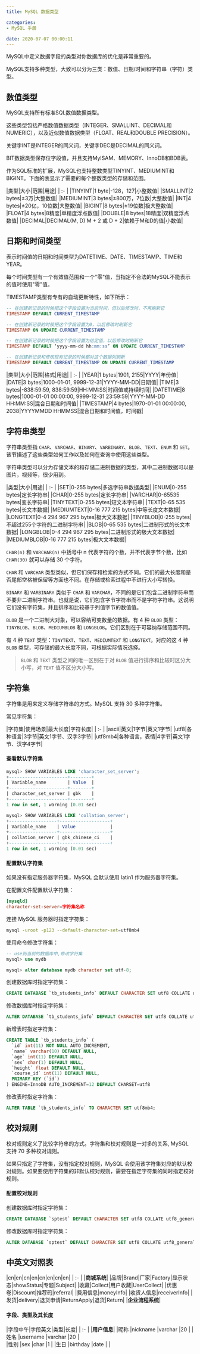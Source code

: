 ```yaml
---
title: MySQL 数据类型

categories:
- MySQL 手册

date: 2020-07-07 00:00:11
---
```



MySQL中定义数据字段的类型对你数据库的优化是非常重要的。

MySQL支持多种类型，大致可以分为三类：数值、日期/时间和字符串（字符）类型。

## 数值类型
MySQL支持所有标准SQL数值数据类型。

这些类型包括严格数值数据类型（INTEGER、SMALLINT、DECIMAL和NUMERIC），以及近似数值数据类型（FLOAT、REAL和DOUBLE PRECISION）。

关键字INT是INTEGER的同义词，关键字DEC是DECIMAL的同义词。

BIT数据类型保存位字段值，并且支持MyISAM、MEMORY、InnoDB和BDB表。

作为SQL标准的扩展，MySQL也支持整数类型TINYINT、MEDIUMINT和BIGINT。下面的表显示了需要的每个整数类型的存储和范围。

|类型|大小|范围|用途|
| :- |
|TINYINT|1 byte|-128，127|小整数值|
|SMALLINT|2 bytes|±3万|大整数值|
|MEDIUMINT|3 bytes|±800万，7位数|大整数值|
|INT|4 bytes|±20亿，10位数|大整数值|
|BIGINT|8 bytes|±19位数|极大整数值|
|FLOAT|4 bytes|8精度|单精度浮点数值|
|DOUBLE|8 bytes|18精度|双精度浮点数值|
|DECIMAL|DECIMAL(M, D) M + 2 或 D + 2|依赖于M和D的值|小数值|

## 日期和时间类型
表示时间值的日期和时间类型为DATETIME、DATE、TIMESTAMP、TIME和YEAR。

每个时间类型有一个有效值范围和一个"零"值，当指定不合法的MySQL不能表示的值时使用"零"值。

TIMESTAMP类型有专有的自动更新特性，如下所示：

```sql
-- 在创建新记录的时候把这个字段设置为当前时间，但以后修改时，不再刷新它
TIMESTAMP DEFAULT CURRENT_TIMESTAMP  

-- 在创建新记录的时候把这个字段设置为0，以后修改时刷新它 
TIMESTAMP ON UPDATE CURRENT_TIMESTAMP 

-- 在创建新记录的时候把这个字段设置为给定值，以后修改时刷新它
TIMESTAMP DEFAULT ‘yyyy-mm-dd hh:mm:ss’ ON UPDATE CURRENT_TIMESTAMP  

-- 在创建新记录和修改现有记录的时候都对这个数据列刷新
TIMESTAMP DEFAULT CURRENT_TIMESTAMP ON UPDATE CURRENT_TIMESTAMP  
```

|类型|大小|范围|格式|用途|
| :- |
|YEAR|1 bytes|1901, 2155|YYYY|年份值|
|DATE|3 bytes|1000-01-01, 9999-12-31|YYYY-MM-DD|日期值|
|TIME|3 bytes|-838:59:59, 838:59:59|HH:MM:SS|时间值或持续时间|
|DATETIME|8 bytes|1000-01-01 00:00:00, 9999-12-31 23:59:59|YYYY-MM-DD HH:MM:SS|混合日期和时间值|
|TIMESTAMP|4 bytes|1970-01-01 00:00:00, 2038|YYYYMMDD HHMMSS|混合日期和时间值，时间戳|
## 字符串类型
字符串类型指 `CHAR`、`VARCHAR`、`BINARY`、`VARBINARY`、`BLOB`、`TEXT`、`ENUM` 和 `SET`。该节描述了这些类型如何工作以及如何在查询中使用这些类型。

字符串类型可以分为存储文本的和存储二进制数据的类型，其中二进制数据可以是图片，视频等，很少用到。

|类型|大小|用途|
| :- |
|SET|0-255 bytes|多选字符串数据类型|
|ENUM|0-255 bytes|定长字符串|
|CHAR|0-255 bytes|定长字符串|
|VARCHAR|0-65535 bytes|变长字符串|
|TINYTEXT|0-255 bytes|短文本字符串|
|TEXT|0-65 535 bytes|长文本数据|
|MEDIUMTEXT|0-16 777 215 bytes|中等长度文本数据|
|LONGTEXT|0-4 294 967 295 bytes|极大文本数据|
|TINYBLOB|0-255 bytes|不超过255个字符的二进制字符串|
|BLOB|0-65 535 bytes|二进制形式的长文本数据|
|LONGBLOB|0-4 294 967 295 bytes|二进制形式的极大文本数据|
|MEDIUMBLOB|0-16 777 215 bytes|极大文本数据|

`CHAR(n)` 和 `VARCHAR(n)` 中括号中 n 代表字符的个数，并不代表字节个数，比如 `CHAR(30)` 就可以存储 30 个字符。

`CHAR` 和 `VARCHAR` 类型类似，但它们保存和检索的方式不同。它们的最大长度和是否尾部空格被保留等方面也不同。在存储或检索过程中不进行大小写转换。

`BINARY` 和 `VARBINARY` 类似于 `CHAR` 和 `VARCHAR`，不同的是它们包含二进制字符串而不要非二进制字符串。也就是说，它们包含字节字符串而不是字符字符串。这说明它们没有字符集，并且排序和比较基于列值字节的数值值。

`BLOB` 是一个二进制大对象，可以容纳可变数量的数据。有 4 种 `BLOB` 类型：`TINYBLOB`、`BLOB`、`MEDIUMBLOB` 和 `LONGBLOB`。它们区别在于可容纳存储范围不同。

有 4 种 `TEXT` 类型：`TINYTEXT`、`TEXT`、`MEDIUMTEXT` 和 `LONGTEXT`。对应的这 4 种 `BLOB` 类型，可存储的最大长度不同，可根据实际情况选择。

> `BLOB` 和 `TEXT` 类型之间的唯一区别在于对 `BLOB` 值进行排序和比较时区分大小写，对 `TEXT` 值不区分大小写。

## 字符集
字符集是用来定义存储字符串的方式。MySQL 支持 30 多种字符集。

常见字符集：

|字符集|使用场景|最大长度|字符长度|
| :- |
|ascii|英文|1字节|英文1字节|
|utf8|各种语言|3字节|英文1字节、汉字3字节|
|utf8mb4|各种语言，表情|4字节|英文1字节、汉字4字节|

#### 查看默认字符集
```sql
mysql> SHOW VARIABLES LIKE 'character_set_server';
+----------------------+--------+
| Variable_name        | Value  |
+----------------------+--------+
| character_set_server | gbk    |
+----------------------+--------+
1 row in set, 1 warning (0.01 sec)

mysql> SHOW VARIABLES LIKE 'collation_server';
+------------------+-------------------+
| Variable_name    | Value             |
+------------------+-------------------+
| collation_server | gbk_chinese_ci    |
+------------------+-------------------+
1 row in set, 1 warning (0.01 sec)
```

#### 配置默认字符集
如果没有指定服务器字符集，MySQL 会默认使用 latin1 作为服务器字符集。

在配置文件配置默认字符集：

```cnf
[mysqld]
character-set-server=字符集名称
```

连接 MySQL 服务器时指定字符集：

```bash
mysql -uroot -p123 --default-character-set=utf8mb4
```

使用命令修改字符集：
```sql
-- use到当前的数据库中,修改字符集
mysql> use mydb

mysql> alter database mydb character set utf-8;
```

创建数据库时指定字符集：

```sql
CREATE DATABASE `tb_students_info` DEFAULT CHARACTER SET utf8 COLLATE utf8_general_ci;
```

修改数据库时指定字符集：

```sql
ALTER DATABASE `tb_students_info` DEFAULT CHARACTER SET utf8 COLLATE utf8_general_ci;
```

新增表时指定字符集：

```sql
CREATE TABLE `tb_students_info` (
  `id` int(11) NOT NULL AUTO_INCREMENT,
  `name` varchar(10) DEFAULT NULL,
  `age` int(11) DEFAULT NULL,
  `sex` char(1) DEFAULT NULL,
  `height` float DEFAULT NULL,
  `course_id` int(11) DEFAULT NULL,
  PRIMARY KEY (`id`)
) ENGINE=InnoDB AUTO_INCREMENT=12 DEFAULT CHARSET=utf8
```

修改表时指定字符集：
```sql
ALTER TABLE `tb_students_info` TO CHARACTER SET utf8mb4;
```

## 校对规则
校对规则定义了比较字符串的方式。字符集和校对规则是一对多的关系, MySQL 支持 70 多种校对规则。

如果只指定了字符集，没有指定校对规则，MySQL 会使用该字符集对应的默认校对规则。如果要使用字符集的非默认校对规则，需要在指定字符集的同时指定校对规则。

#### 配置校对规则
创建数据库时指定字符集：

```sql
CREATE DATABASE `sptest` DEFAULT CHARACTER SET utf8 COLLATE utf8_general_ci;
```

修改数据库时指定字符集：

```sql
ALTER DATABASE `sptest` DEFAULT CHARACTER SET utf8 COLLATE utf8_general_ci;
```

## 中英文对照表
|cn|en|cn|en|cn|en|cn|en|
| :- |
|**商城系统**|
|品牌|Brand|厂家|Factory|显示状态|showStatus|专题|Subject|
|收藏|Collect|用户收藏|UserCollect|
|优惠卷|Discount|推荐码|referral|
|费用信息|moneyInfo|
|收货人信息|receiverInfo|
|发货|delivery|退货申请|ReturnApply|退货|Return|
|**企业流程系统**|

#### 字段、类型及其长度
|字段中午|字段英文|类型|长度|
| :- |
|**用户信息**|
|昵称   |nickname   |varchar    |20     |
|姓名   |username   |varchar    |20     |    
|性别   |sex        |char       |1      |
|生日   |birthday   |date       |       |
